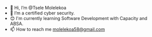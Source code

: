 - 👋 Hi, I’m @Tsele Molelekoa
- 🌱 I’m a certified cyber security.
- 😊 I'm currently learning Software Development with Capacity and ABSA.
- 📫 How to reach me molelekoa58@gmail.com

<!---
KeketsoT/KeketsoT is a ✨ special ✨ repository because its `README.md` (this file) appears on your GitHub profile.
You can click the Preview link to take a look at your changes.
--->

